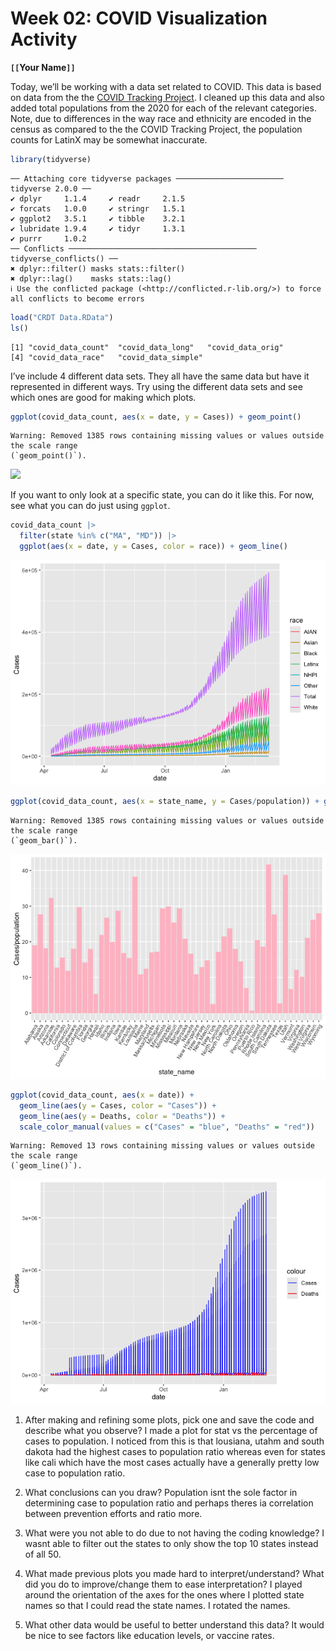 # Week 02: COVID Visualization Activity
**`[[`**Your Name**`]]`**

Today, we’ll be working with a data set related to COVID. This data is
based on data from the the [COVID Tracking
Project](https://covidtracking.com/). I cleaned up this data and also
added total populations from the 2020 for each of the relevant
categories. Note, due to differences in the way race and ethnicity are
encoded in the census as compared to the the COVID Tracking Project, the
population counts for LatinX may be somewhat inaccurate.

``` r
library(tidyverse)
```

    ── Attaching core tidyverse packages ──────────────────────── tidyverse 2.0.0 ──
    ✔ dplyr     1.1.4     ✔ readr     2.1.5
    ✔ forcats   1.0.0     ✔ stringr   1.5.1
    ✔ ggplot2   3.5.1     ✔ tibble    3.2.1
    ✔ lubridate 1.9.4     ✔ tidyr     1.3.1
    ✔ purrr     1.0.2     
    ── Conflicts ────────────────────────────────────────── tidyverse_conflicts() ──
    ✖ dplyr::filter() masks stats::filter()
    ✖ dplyr::lag()    masks stats::lag()
    ℹ Use the conflicted package (<http://conflicted.r-lib.org/>) to force all conflicts to become errors

``` r
load("CRDT Data.RData")
ls()
```

    [1] "covid_data_count"  "covid_data_long"   "covid_data_orig"  
    [4] "covid_data_race"   "covid_data_simple"

I’ve include 4 different data sets. They all have the same data but have
it represented in different ways. Try using the different data sets and
see which ones are good for making which plots.

``` r
ggplot(covid_data_count, aes(x = date, y = Cases)) + geom_point()
```

    Warning: Removed 1385 rows containing missing values or values outside the scale range
    (`geom_point()`).

![](lecture-03-covid-vis_files/figure-commonmark/first_plot-1.png)

If you want to only look at a specific state, you can do it like this.
For now, see what you can do just using `ggplot`.

``` r
covid_data_count |> 
  filter(state %in% c("MA", "MD")) |> 
  ggplot(aes(x = date, y = Cases, color = race)) + geom_line()
```

![](lecture-03-covid-vis_files/figure-commonmark/unnamed-chunk-1-1.png)

``` r
ggplot(covid_data_count, aes(x = state_name, y = Cases/population)) + geom_bar(stat = "identity", fill = "pink") + theme(axis.text.x = element_text(angle = 60, hjust = 1))
```

    Warning: Removed 1385 rows containing missing values or values outside the scale range
    (`geom_bar()`).

![](lecture-03-covid-vis_files/figure-commonmark/unnamed-chunk-2-1.png)

``` r
ggplot(covid_data_count, aes(x = date)) +
  geom_line(aes(y = Cases, color = "Cases")) +
  geom_line(aes(y = Deaths, color = "Deaths")) +
  scale_color_manual(values = c("Cases" = "blue", "Deaths" = "red"))
```

    Warning: Removed 13 rows containing missing values or values outside the scale range
    (`geom_line()`).

![](lecture-03-covid-vis_files/figure-commonmark/unnamed-chunk-3-1.png)

1.  After making and refining some plots, pick one and save the code and
    describe what you observe? I made a plot for stat vs the percentage
    of cases to population. I noticed from this is that lousiana, utahm
    and south dakota had the highest cases to population ratio whereas
    even for states like cali which have the most cases actually have a
    generally pretty low case to population ratio.

2.  What conclusions can you draw? Population isnt the sole factor in
    determining case to population ratio and perhaps theres ia
    correlation between prevention efforts and ratio more.

3.  What were you not able to do due to not having the coding knowledge?
    I wasnt able to filter out the states to only show the top 10 states
    instead of all 50.

4.  What made previous plots you made hard to interpret/understand? What
    did you do to improve/change them to ease interpretation? I played
    around the orientation of the axes for the ones where I plotted
    state names so that I could read the state names. I rotated the
    names.

5.  What other data would be useful to better understand this data? It
    would be nice to see factors like education levels, or vaccine
    rates.
